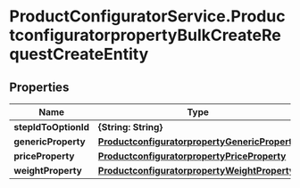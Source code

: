 # ProductConfiguratorService.ProductconfiguratorpropertyBulkCreateRequestCreateEntity

## Properties

Name | Type | Description | Notes
------------ | ------------- | ------------- | -------------
**stepIdToOptionId** | **{String: String}** |  | [optional] 
**genericProperty** | [**ProductconfiguratorpropertyGenericProperty**](ProductconfiguratorpropertyGenericProperty.md) |  | [optional] 
**priceProperty** | [**ProductconfiguratorpropertyPriceProperty**](ProductconfiguratorpropertyPriceProperty.md) |  | [optional] 
**weightProperty** | [**ProductconfiguratorpropertyWeightProperty**](ProductconfiguratorpropertyWeightProperty.md) |  | [optional] 



